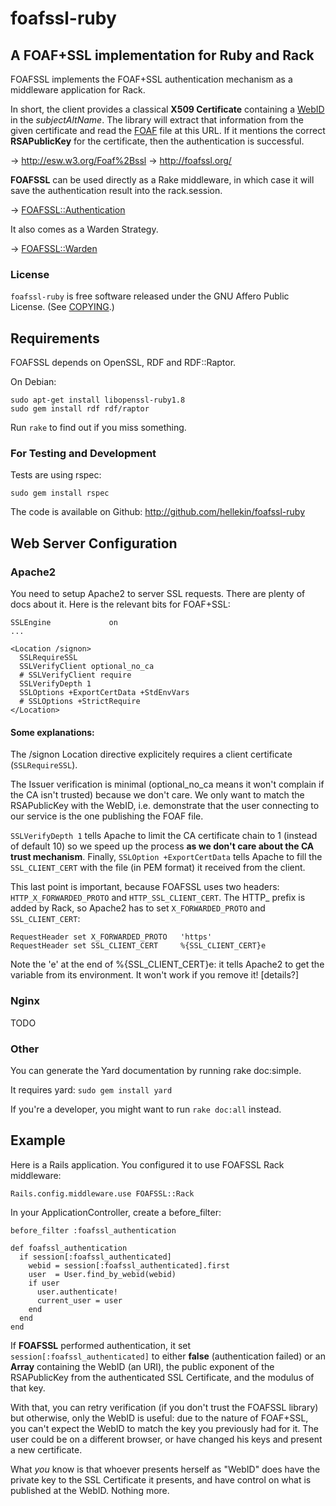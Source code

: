 # foafssl-ruby
## A FOAF+SSL implementation for Ruby and Rack

FOAFSSL implements the FOAF+SSL authentication mechanism as a
middleware application for Rack.

In short, the client provides a classical __X509 Certificate__
containing a [WebID](http://esw.w3.org/WebID) in the _subjectAltName_.
The library will extract that information from the given certificate
and read the [FOAF](http://www.foaf-project.org/) file at this URL.
If it mentions the correct __RSAPublicKey__ for the certificate, then
the authentication is successful.

-> http://esw.w3.org/Foaf%2Bssl
-> http://foafssl.org/

__FOAFSSL__ can be used directly as a Rake middleware, in which case
it will save the authentication result into the rack.session.

-> [FOAFSSL::Authentication](http://github.com/hellekin/foafssl-ruby/blob/master/lib/foafssl/authentication.rb)

It also comes as a Warden Strategy.

-> [FOAFSSL::Warden](http://github.com/hellekin/foafssl-ruby/blob/master/lib/foafssl/warden.rb)

### License

`foafssl-ruby` is free software released under the GNU Affero Public License. (See [COPYING](/hellekin/foafssl-ruby/blob/master/COPYING).)

## Requirements

FOAFSSL depends on OpenSSL, RDF and RDF::Raptor.

On Debian:

    sudo apt-get install libopenssl-ruby1.8
    sudo gem install rdf rdf/raptor

Run `rake` to find out if you miss something.

### For Testing and Development

Tests are using rspec:

    sudo gem install rspec

The code is available on Github:
http://github.com/hellekin/foafssl-ruby

## Web Server Configuration

### Apache2

You need to setup Apache2 to server SSL requests.  There are plenty of
docs about it. Here is the relevant bits for FOAF+SSL:

    SSLEngine             on
    ...

    <Location /signon>
      SSLRequireSSL
      SSLVerifyClient optional_no_ca
      # SSLVerifyClient require
      SSLVerifyDepth 1
      SSLOptions +ExportCertData +StdEnvVars 
      # SSLOptions +StrictRequire
    </Location>

#### Some explanations:

The /signon Location directive explicitely requires a client
certificate (`SSLRequireSSL`).

The Issuer verification is minimal (optional_no_ca means it won't
complain if the CA isn't trusted) because we don't care.  We only want
to match the RSAPublicKey with the WebID, i.e. demonstrate that the
user connecting to our service is the one publishing the FOAF file.

`SSLVerifyDepth 1` tells Apache to limit the CA certificate chain to 1
(instead of default 10) so we speed up the process __as we don't care
about the CA trust mechanism__. Finally, `SSLOption +ExportCertData`
tells Apache to fill the `SSL_CLIENT_CERT` with the file (in PEM format)
it received from the client.  

This last point is important, because FOAFSSL uses two headers:
`HTTP_X_FORWARDED_PROTO` and `HTTP_SSL_CLIENT_CERT`.  The HTTP_ prefix is
added by Rack, so Apache2 has to set `X_FORWARDED_PROTO` and
`SSL_CLIENT_CERT`:

    RequestHeader set X_FORWARDED_PROTO   'https'
    RequestHeader set SSL_CLIENT_CERT     %{SSL_CLIENT_CERT}e

Note the 'e' at the end of %{SSL_CLIENT_CERT}e: it tells Apache2 to
get the variable from its environment.  It won't work if you remove
it! [details?]

### Nginx

TODO

### Other

You can generate the Yard documentation by running rake doc:simple.

It requires yard: `sudo gem install yard`

If you're a developer, you might want to run `rake doc:all` instead.

## Example

Here is a Rails application.  You configured it to use FOAFSSL Rack middleware:

    Rails.config.middleware.use FOAFSSL::Rack

In your ApplicationController, create a before_filter:

    before_filter :foafssl_authentication

    def foafssl_authentication
      if session[:foafssl_authenticated]
        webid = session[:foafssl_authenticated].first
        user  = User.find_by_webid(webid)
        if user
          user.authenticate!
          current_user = user
        end
      end
    end

If __FOAFSSL__ performed authentication, it set
`session[:foafssl_authenticated]` to either __false__ (authentication
failed) or an __Array__ containing the WebID (an URI), the public
exponent of the RSAPublicKey from the authenticated SSL Certificate,
and the modulus of that key.

With that, you can retry verification (if you don't trust the FOAFSSL
library) but otherwise, only the WebID is useful: due to the nature of
FOAF+SSL, you can't expect the WebID to match the key you previously
had for it.  The user could be on a different browser, or have changed
his keys and present a new certificate.

What *you* know is that whoever presents herself as "WebID" does have
the private key to the SSL Certificate it presents, and have control
on what is published at the WebID.  Nothing more.
